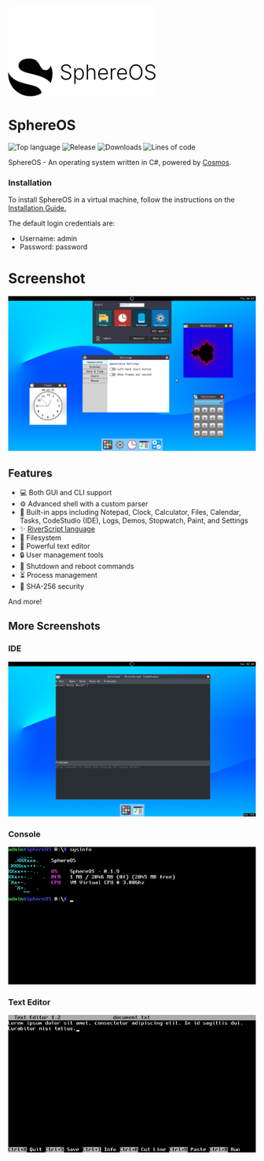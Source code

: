 ![SphereOS logo](/Art/logo_light_small.png#gh-dark-mode-only)
![SphereOS logo](/Art/logo_dark_small.png#gh-light-mode-only)

# SphereOS
![Top language](https://img.shields.io/github/languages/top/lumatechnologies/sphereos?color=purple&label=%20&logo=csharp&style=flat-square) ![Release](https://img.shields.io/github/v/release/lumatechnologies/sphereos?style=flat-square) ![Downloads](https://img.shields.io/github/downloads/lumatechnologies/sphereos/total?style=flat-square&color=forestgreen) ![Lines of code](https://www.aschey.tech/tokei/github/lumatechnologies/sphereos?style=flat-square)

SphereOS - An operating system written in C#, powered by [Cosmos](https://github.com/Cosmos).
### Installation
To install SphereOS in a virtual machine, follow the instructions on the [Installation Guide.](https://github.com/Project-Sphere/SphereOS/wiki/Installation)

The default login credentials are:

- Username: admin
- Password: password
# Screenshot

![Screenshot of the GUI](/Art/screenshot_10.png)
## Features
- 💻 Both GUI and CLI support
- ⚙ Advanced shell with a custom parser
- 📱 Built-in apps including Notepad, Clock, Calculator, Files, Calendar, Tasks, CodeStudio (IDE), Logs, Demos, Stopwatch, Paint, and Settings
- ✨ [RiverScript language](https://github.com/LumaTechnologies/SphereOS/wiki/RiverScript)
- 📁 Filesystem
- 📝 Powerful text editor
- 🔒 User management tools
- 🛑 Shutdown and reboot commands
- ⏳ Process management
- 🔐 SHA-256 security

And more!
## More Screenshots
### IDE
![Screenshot of the IDE](/Art/screenshot_11.png)
### Console
![Screenshot of the console](/Art/screenshot_8.png)
### Text Editor
![Screenshot of the Text Editor](/Art/screenshot_9.png)
